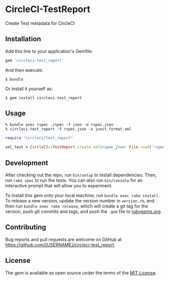 # CircleCI-TestReport

Create Test metadata for CircleCI

## Installation

Add this line to your application's Gemfile:

```ruby
gem 'circleci-test_report'
```

And then execute:

    $ bundle

Or install it yourself as:

    $ gem install circleci-test_report

## Usage

```
% bundle exec rspec ./spec -f json -o rspec.json
% circleci-test_report -f rspec.json -o junit_format.xml
```

```ruby
require "circleci/test_report"

xml_text = CircleCI::TestReport.create_xml(rspec_json: File.read('rspec.json'))
```

## Development

After checking out the repo, run `bin/setup` to install dependencies. Then, run `rake spec` to run the tests. You can also run `bin/console` for an interactive prompt that will allow you to experiment.

To install this gem onto your local machine, run `bundle exec rake install`. To release a new version, update the version number in `version.rb`, and then run `bundle exec rake release`, which will create a git tag for the version, push git commits and tags, and push the `.gem` file to [rubygems.org](https://rubygems.org).

## Contributing

Bug reports and pull requests are welcome on GitHub at https://github.com/[USERNAME]/circleci-test_report.

## License

The gem is available as open source under the terms of the [MIT License](https://opensource.org/licenses/MIT).
